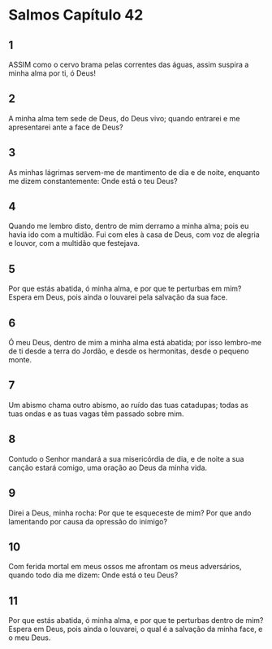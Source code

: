 # Salmos Capítulo 42

## 1
ASSIM como o cervo brama pelas correntes das águas, assim suspira a minha alma por ti, ó Deus!

## 2
A minha alma tem sede de Deus, do Deus vivo; quando entrarei e me apresentarei ante a face de Deus?

## 3
As minhas lágrimas servem-me de mantimento de dia e de noite, enquanto me dizem constantemente: Onde está o teu Deus?

## 4
Quando me lembro disto, dentro de mim derramo a minha alma; pois eu havia ido com a multidão. Fui com eles à casa de Deus, com voz de alegria e louvor, com a multidão que festejava.

## 5
Por que estás abatida, ó minha alma, e por que te perturbas em mim? Espera em Deus, pois ainda o louvarei pela salvação da sua face.

## 6
Ó meu Deus, dentro de mim a minha alma está abatida; por isso lembro-me de ti desde a terra do Jordão, e desde os hermonitas, desde o pequeno monte.

## 7
Um abismo chama outro abismo, ao ruído das tuas catadupas; todas as tuas ondas e as tuas vagas têm passado sobre mim.

## 8
Contudo o Senhor mandará a sua misericórdia de dia, e de noite a sua canção estará comigo, uma oração ao Deus da minha vida.

## 9
Direi a Deus, minha rocha: Por que te esqueceste de mim? Por que ando lamentando por causa da opressão do inimigo?

## 10
Com ferida mortal em meus ossos me afrontam os meus adversários, quando todo dia me dizem: Onde está o teu Deus?

## 11
Por que estás abatida, ó minha alma, e por que te perturbas dentro de mim? Espera em Deus, pois ainda o louvarei, o qual é a salvação da minha face, e o meu Deus.

